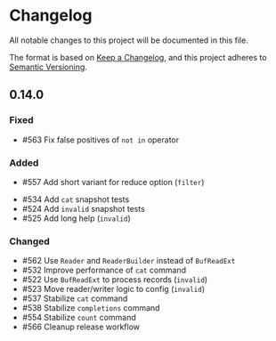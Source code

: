 # Changelog

All notable changes to this project will be documented in this file.

The format is based on [Keep a Changelog](https://keepachangelog.com/en/1.0.0/),
and this project adheres to [Semantic Versioning](https://semver.org/spec/v2.0.0.html).

## 0.14.0

### Fixed

- #563 Fix false positives of `not in` operator

### Added

- #557 Add short variant for reduce option (`filter`)
* #534 Add `cat` snapshot tests
* #524 Add `invalid` snapshot tests
* #525 Add long help (`invalid`)

### Changed

* #562 Use `Reader` and `ReaderBuilder` instead of `BufReadExt`
* #532 Improve performance of `cat` command
* #522 Use `BufReadExt` to process records (`invalid`)
* #523 Move reader/writer logic to config (`invalid`)
* #537 Stabilize `cat` command
* #538 Stabilize `completions` command
* #554 Stabilize `count` command
* #566 Cleanup release workflow
